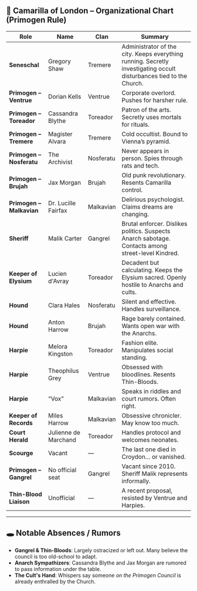 ## 🍖 Camarilla of London – Organizational Chart (Primogen Rule)

| Role                     | Name                 | Clan      | Summary                                                                                                             |
| ------------------------ | -------------------- | --------- | ------------------------------------------------------------------------------------------------------------------- |
| **Seneschal**            | Gregory Shaw         | Tremere   | Administrator of the city. Keeps everything running. Secretly investigating occult disturbances tied to the Church. |
| **Primogen – Ventrue**   | Dorian Kells         | Ventrue   | Corporate overlord. Pushes for harsher rule.                                                                        |
| **Primogen – Toreador**  | Cassandra Blythe     | Toreador  | Patron of the arts. Secretly uses mortals for rituals.                                                              |
| **Primogen – Tremere**   | Magister Alvara      | Tremere   | Cold occultist. Bound to Vienna’s pyramid.                                                                          |
| **Primogen – Nosferatu** | The Archivist        | Nosferatu | Never appears in person. Spies through rats and tech.                                                               |
| **Primogen – Brujah**    | Jax Morgan           | Brujah    | Old punk revolutionary. Resents Camarilla control.                                                                  |
| **Primogen – Malkavian** | Dr. Lucille Fairfax  | Malkavian | Delirious psychologist. Claims dreams are changing.                                                                 |
| **Sheriff**              | Malik Carter         | Gangrel   | Brutal enforcer. Dislikes politics. Suspects Anarch sabotage. Contacts among street-level Kindred.                  |
| **Keeper of Elysium**    | Lucien d'Avray       | Toreador  | Decadent but calculating. Keeps the Elysium sacred. Openly hostile to Anarchs and cults.                            |
| **Hound**                | Clara Hales          | Nosferatu | Silent and effective. Handles surveillance.                                                                         |
| **Hound**                | Anton Harrow         | Brujah    | Rage barely contained. Wants open war with the Anarchs.                                                             |
| **Harpie**               | Melora Kingston      | Toreador  | Fashion elite. Manipulates social standing.                                                                         |
| **Harpie**               | Theophilus Grey      | Ventrue   | Obsessed with bloodlines. Resents Thin-Bloods.                                                                      |
| **Harpie**               | “Vox”                | Malkavian | Speaks in riddles and court rumors. Often right.                                                                    |
| **Keeper of Records**    | Miles Harrow         | Malkavian | Obsessive chronicler. May know too much.                                                                            |
| **Court Herald**         | Julienne de Marchand | Toreador  | Handles protocol and welcomes neonates.                                                                             |
| **Scourge**              | Vacant               | —         | The last one died in Croydon… or vanished.                                                                          |
| **Primogen – Gangrel**   | No official seat     | Gangrel   | Vacant since 2010. Sheriff Malik represents informally.                                                             |
| **Thin-Blood Liaison**   | Unofficial           | —         | A recent proposal, resisted by Ventrue and Harpies.                                                                 |

---

## 🕳️ Notable Absences / Rumors

* **Gangrel & Thin-Bloods**: Largely ostracized or left out. Many believe the council is too old-school to adapt.
* **Anarch Sympathizers**: Cassandra Blythe and Jax Morgan are rumored to pass information under the table.
* **The Cult's Hand**: Whispers say someone *on the Primogen Council* is already enthralled by the Church.

